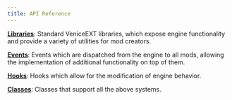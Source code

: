 ```yaml
---
title: API Reference
---
```

**[Libraries](/vext/ref/lib)**: Standard VeniceEXT libraries, which expose engine functionality and provide a variety of utilities for mod creators.

**[Events](/vext/ref/evt)**: Events which are dispatched from the engine to all mods, allowing the implementation of additional functionality on top of them.

**[Hooks](/vext/ref/hks)**: Hooks which allow for the modification of engine behavior.

**[Classes](/vext/ref/cls)**: Classes that support all the above systems.
